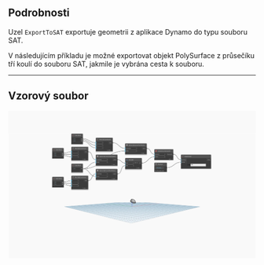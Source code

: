 ## Podrobnosti
Uzel `ExportToSAT` exportuje geometrii z aplikace Dynamo do typu souboru SAT.

V následujícím příkladu je možné exportovat objekt PolySurface z průsečíku tří koulí do souboru SAT, jakmile je vybrána cesta k souboru.

___
## Vzorový soubor

![ExportToSAT](./GeometryUI.ExportWithUnits_img.jpg)
